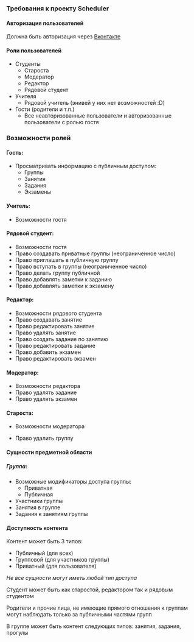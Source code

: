 ### Требования к проекту **Scheduler**

#### Авторизация пользователей

Должна быть авторизация через [Вконтакте](vk.com)

#### Роли пользователей

* Студенты
  * Староста
  * Модератор
  * Редактор
  * Рядовой студент
* Учителя
  * Рядовой учитель (энивей у них нет возможностей :D)
* Гости (родители и т.п.)
  * Все неавторизованные пользователи и авторизованные пользователи с ролью гостя

### Возможности ролей

#### Гость:

* Просматривать информацию с публичным доступом:
  * Группы
  * Занятия
  * Задания
  * Экзамены

#### Учитель:

* Возможности гостя

#### Рядовой студент:

* Возможности гостя
* Право создавать приватные группы (неограниченное число)
* Право приглашать в публичную группу
* Право вступать в группы (неограниченное число)
* Право делать группу публичной
* Право добавлять заметки к заданию
* Право добавлять заметки к экзамену

#### Редактор:

* Возможности рядового студента
* Право создавать занятие
* Право редактировать занятие
* Право удалять занятие
* Право создать задание по занятию
* Право редактировать задание
* Право добавить экзамен
* Право редактировать экзамен

#### Модератор:

* Возможности редактора
* Право удалять задание
* Право удалять экзамен

#### Староста:

* Возможности модератора

* Право удалить группу



#### Сущности предметной области

##### Группа:

* Возможные модификаторы доступа группы:
  * Приватная
  * Публичная
* Участники группы
* Занятия в группе
* Задания к занятиям группы





#### Доступность контента

Контент может быть 3 типов:

* Публичный (для всех)
* Групповой (для участников группы)
* Приватный (для пользователя)

*Не все сущности могут иметь любой тип доступа*





Студент может быть как старостой, редактором так и рядовым студентом

Родители и прочие лица, не имеющие прямого отношения к группам могут наблюдать только за публичными частями групп

В группе может быть контент следующих типов: занятия, задания, прогулы
